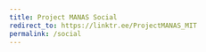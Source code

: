 ```yaml
---
title: Project MANAS Social
redirect_to: https://linktr.ee/ProjectMANAS_MIT
permalink: /social
---
```

